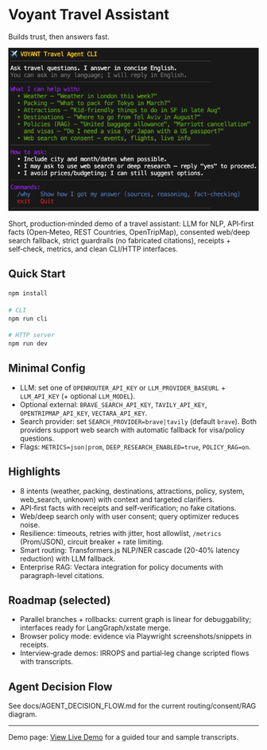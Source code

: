 # Voyant Travel Assistant

Builds trust, then answers fast.

![Voyant Travel Assistant Screenshot](./assets/screenshot.png)

Short, production‑minded demo of a travel assistant: LLM for NLP, API‑first facts (Open‑Meteo, REST Countries, OpenTripMap), consented web/deep search fallback, strict guardrails (no fabricated citations), receipts + self‑check, metrics, and clean CLI/HTTP interfaces.

## Quick Start
```bash
npm install

# CLI
npm run cli

# HTTP server
npm run dev
```

## Minimal Config
- LLM: set one of `OPENROUTER_API_KEY` or `LLM_PROVIDER_BASEURL` + `LLM_API_KEY` (+ optional `LLM_MODEL`).
- Optional external: `BRAVE_SEARCH_API_KEY`, `TAVILY_API_KEY`, `OPENTRIPMAP_API_KEY`, `VECTARA_API_KEY`.
- Search provider: set `SEARCH_PROVIDER=brave|tavily` (default `brave`). Both providers support web search with automatic fallback for visa/policy questions.
- Flags: `METRICS=json|prom`, `DEEP_RESEARCH_ENABLED=true`, `POLICY_RAG=on`.

## Highlights
- 8 intents (weather, packing, destinations, attractions, policy, system, web_search, unknown) with context and targeted clarifiers.
- API‑first facts with receipts and self‑verification; no fake citations.
- Web/deep search only with user consent; query optimizer reduces noise.
- Resilience: timeouts, retries with jitter, host allowlist, `/metrics` (Prom/JSON), circuit breaker + rate limiting.
- Smart routing: Transformers.js NLP/NER cascade (20-40% latency reduction) with LLM fallback.
- Enterprise RAG: Vectara integration for policy documents with paragraph-level citations.

## Roadmap (selected)
- Parallel branches + rollbacks: current graph is linear for debuggability; interfaces ready for LangGraph/xstate merge.
- Browser policy mode: evidence via Playwright screenshots/snippets in receipts.
- Interview‑grade demos: IRROPS and partial‑leg change scripted flows with transcripts.

## Agent Decision Flow

See docs/AGENT_DECISION_FLOW.md for the current routing/consent/RAG diagram.

---

Demo page: [View Live Demo](https://chernistry.github.io/voyant/) for a guided tour and sample transcripts.
